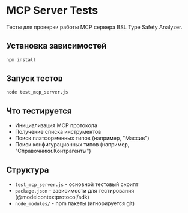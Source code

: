 # MCP Server Tests

Тесты для проверки работы MCP сервера BSL Type Safety Analyzer.

## Установка зависимостей

```bash
npm install
```

## Запуск тестов

```bash
node test_mcp_server.js
```

## Что тестируется

- Инициализация MCP протокола
- Получение списка инструментов 
- Поиск платформенных типов (например, "Массив")
- Поиск конфигурационных типов (например, "Справочники.Контрагенты")

## Структура

- `test_mcp_server.js` - основной тестовый скрипт
- `package.json` - зависимости для тестирования (@modelcontextprotocol/sdk)
- `node_modules/` - npm пакеты (игнорируется git)